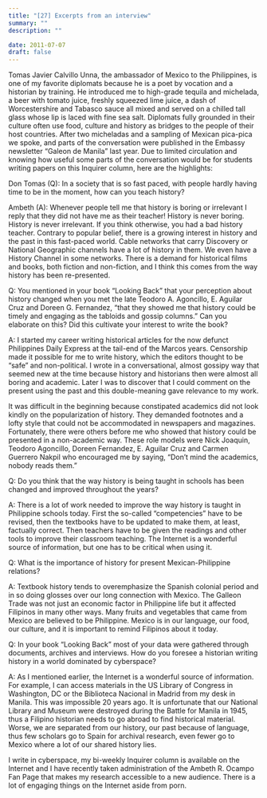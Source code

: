 ```yaml
---
title: "[27] Excerpts from an interview"
summary: ""
description: ""

date: 2011-07-07
draft: false
---
```


Tomas Javier Calvillo Unna, the ambassador of Mexico to the Philippines, is one of my favorite diplomats because he is a poet by vocation and a  historian by training. He introduced me to high-grade tequila and michelada, a beer with tomato juice, freshly squeezed lime juice, a dash of Worcestershire and Tabasco sauce all mixed and served on a chilled tall glass whose lip is laced with fine sea salt. Diplomats fully grounded in their culture often use food, culture and history  as bridges to the people of their host countries. After two micheladas  and a sampling of Mexican pica-pica we spoke, and parts of the   conversation were published in the Embassy newsletter “Galeon de Manila” last year. Due to limited circulation and knowing how useful some parts of the conversation would be for students writing papers on this Inquirer column, here are the highlights:

Don Tomas (Q): In a society that is so fast paced, with people hardly having time to be in the moment, how can you teach history?

Ambeth (A): Whenever people tell me that history is boring or irrelevant I reply that they did not have me as their teacher! History is never boring. History is never irrelevant. If you think otherwise, you had a bad history teacher. Contrary to popular belief, there is a growing interest in history and the past in this fast-paced world. Cable networks that carry Discovery or National Geographic channels have a lot of history in them. We even have a History Channel in some networks. There is a demand for historical films and books, both fiction and non-fiction, and I think this comes from the way history has been re-presented.

Q: You mentioned in your book “Looking Back” that your perception about history changed when you met the late Teodoro A. Agoncillo, E. Aguilar Cruz and Doreen G. Fernandez, “that they showed me that history could be timely and engaging as the tabloids and gossip columns.” Can you elaborate on this? Did this cultivate your interest to write the book?

A: I started my career writing historical articles for the now defunct Philippines Daily Express at the tail-end of the Marcos years. Censorship made it possible for me to write history, which the editors thought to be “safe” and non-political. I wrote in a conversational, almost gossipy way that seemed new at the time because history and   historians then were almost all boring and academic. Later I was to discover that I could comment on the present using the past and this double-meaning gave relevance to my work.

It was difficult in the beginning because constipated academics did not look kindly on the popularization of history. They demanded footnotes  and a lofty style that could not be accommodated in newspapers and  magazines. Fortunately, there were others before me who showed that history could be presented in a non-academic way. These role models were Nick Joaquin, Teodoro Agoncillo, Doreen Fernandez, E. Aguilar Cruz and Carmen Guerrero Nakpil who encouraged me by saying, “Don’t mind the academics, nobody reads them.”

Q: Do you think that the way history is being taught in schools has been changed and improved throughout the years?

A: There is a lot of work needed to improve the way history is taught in Philippine schools today. First the so-called “competencies” have to be revised, then the textbooks have to be updated to make them, at least, factually correct. Then teachers have to be given the readings and other tools to improve their classroom teaching. The Internet is a wonderful source of information, but one has to be critical when using it.

Q: What is the importance of history for present Mexican-Philippine relations?

A: Textbook history tends to overemphasize the Spanish colonial period and in so doing glosses over our long connection with Mexico. The  Galleon Trade was not just an economic factor in Philippine life but it affected Filipinos in many other ways. Many fruits and vegetables that came from Mexico are believed to be Philippine. Mexico is in our language, our food, our culture, and it is important to remind Filipinos about it today.

Q: In your book “Looking Back” most of your data were gathered through documents, archives and interviews. How do you foresee a historian  writing history in a world dominated by cyberspace?

A: As I mentioned earlier, the Internet is a wonderful source of  information. For example, I can access materials in the US Library of Congress in Washington, DC or the Biblioteca Nacional in Madrid from my desk in Manila. This was impossible 20 years ago. It is unfortunate that our National Library and Museum were destroyed during the Battle for Manila in 1945, thus a Filipino historian needs to go abroad to find historical material. Worse, we are separated from our history,  our past because of language, thus few scholars go to Spain for archival research, even fewer go to Mexico where a lot of our shared history lies.

I write in cyberspace, my bi-weekly Inquirer column is available on  the Internet and I have recently taken administration of the Ambeth R. Ocampo Fan Page that makes my research accessible to a new audience. There is a lot of engaging things on the Internet aside from porn.

